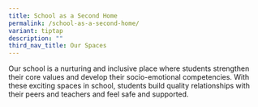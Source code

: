 ```yaml
---
title: School as a Second Home
permalink: /school-as-a-second-home/
variant: tiptap
description: ""
third_nav_title: Our Spaces
---
```

<p>Our school is a nurturing and inclusive place where students strengthen
their core values and develop their socio-emotional competencies. With
these exciting spaces in school, students build quality relationships with
their peers and teachers and feel safe and supported.</p>
